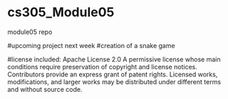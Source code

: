 # cs305_Module05
module05 repo

#upcoming project next week
#creation of a snake game


#license included: Apache License 2.0
A permissive license whose main conditions require preservation of copyright and license notices. Contributors provide an express grant of patent rights. Licensed works, modifications, and larger works may be distributed under different terms and without source code.
